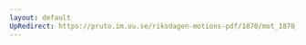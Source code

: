 ```yaml
---
layout: default
UpRedirect: https://pruto.im.uu.se/riksdagen-motions-pdf/1870/mot_1870__ak__225.pdf
---
```

